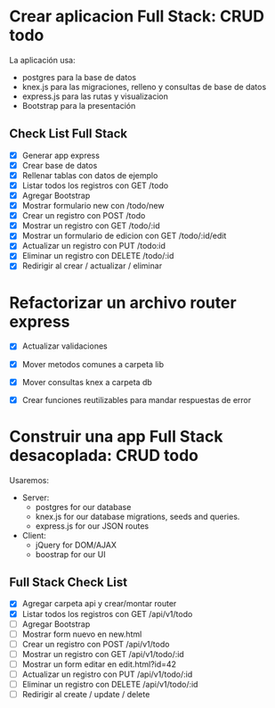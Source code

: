 # Crear aplicacion Full Stack: CRUD todo

La aplicación usa:
* postgres para la base de datos
* knex.js para las migraciones, relleno y consultas de base de datos
* express.js para las rutas y visualizacion
* Bootstrap para la presentación

## Check List Full Stack
* [x] Generar app express
* [x] Crear base de datos
* [x] Rellenar tablas con datos de ejemplo
* [x] Listar todos los registros con GET /todo
* [x] Agregar Bootstrap
* [x] Mostrar formulario new con /todo/new
* [x] Crear un registro con POST /todo
* [x] Mostrar un registro con GET /todo/:id
* [x] Mostrar un formulario de edicion con GET /todo/:id/edit
* [x] Actualizar un registro con PUT /todo:id
* [x] Eliminar un registro con DELETE /todo/:id
* [x] Redirigir al crear / actualizar / eliminar

# Refactorizar un archivo router express

* [x] Actualizar validaciones
* [x] Mover metodos comunes a carpeta lib
* [x] Mover consultas knex a carpeta db
* [x] Crear funciones reutilizables para mandar respuestas de error


# Construir una app Full Stack desacoplada: CRUD todo

Usaremos:
* Server:
  * postgres for our database
  * knex.js for our database migrations, seeds and queries.
  * express.js for our JSON routes
* Client:
  * jQuery for DOM/AJAX
  * boostrap for our UI


## Full Stack Check List
* [x] Agregar carpeta api y crear/montar router
* [x] Listar todos los registros con GET /api/v1/todo
* [ ] Agregar Bootstrap
* [ ] Mostrar form nuevo en new.html
* [ ] Crear un registro con POST /api/v1/todo
* [ ] Mostrar un registro con GET /api/v1/todo/:id
* [ ] Mostrar un form editar en edit.html?id=42
* [ ] Actualizar un registro con PUT /api/v1/todo/:id
* [ ] Eliminar un registro con DELETE /api/v1/todo/:id
* [ ] Redirigir al create / update / delete
